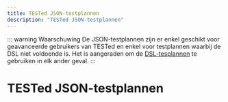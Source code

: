 ```yaml
---
title: TESTed JSON-testplannen
description: "TESTed JSON-testplannen"
---
```


::: warning Waarschuwing
De JSON-testplannen zijn er enkel geschikt voor geavanceerde gebruikers van TESTed en enkel voor testplannen waarbij de
DSL niet voldoende is.
Het is aangeraden om de [DSL-tesplannen](../dsl) te gebruiken in elk ander geval.
:::

# TESTed JSON-testplannen